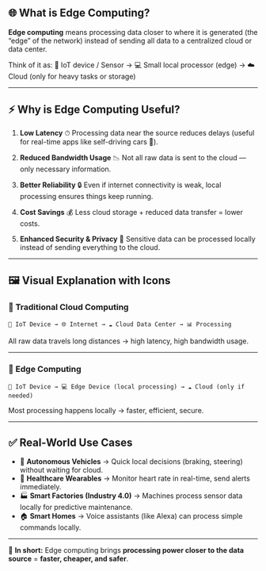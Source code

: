 ## 🌐 What is Edge Computing?

**Edge computing** means processing data closer to where it is generated (the “edge” of the network) instead of sending all data to a centralized cloud or data center.

Think of it as:
📱 IoT device / Sensor → 💻 Small local processor (edge) → ☁️ Cloud (only for heavy tasks or storage)

---

## ⚡ Why is Edge Computing Useful?

1. **Low Latency** ⏱
   Processing data near the source reduces delays (useful for real-time apps like self-driving cars 🚗).

2. **Reduced Bandwidth Usage** 📉
   Not all raw data is sent to the cloud — only necessary information.

3. **Better Reliability** 🔒
   Even if internet connectivity is weak, local processing ensures things keep running.

4. **Cost Savings** 💰
   Less cloud storage + reduced data transfer = lower costs.

5. **Enhanced Security & Privacy** 🔐
   Sensitive data can be processed locally instead of sending everything to the cloud.

---

## 🖼️ Visual Explanation with Icons

### 🔹 Traditional Cloud Computing

```
📱 IoT Device → 🌐 Internet → ☁️ Cloud Data Center → 📊 Processing
```

All raw data travels long distances → high latency, high bandwidth usage.

---

### 🔹 Edge Computing

```
📱 IoT Device → 💻 Edge Device (local processing) → ☁️ Cloud (only if needed)
```

Most processing happens locally → faster, efficient, secure.

---

## ✅ Real-World Use Cases

* 🚗 **Autonomous Vehicles** → Quick local decisions (braking, steering) without waiting for cloud.
* 🏥 **Healthcare Wearables** → Monitor heart rate in real-time, send alerts immediately.
* 🏭 **Smart Factories (Industry 4.0)** → Machines process sensor data locally for predictive maintenance.
* 🏠 **Smart Homes** → Voice assistants (like Alexa) can process simple commands locally.

---

📌 **In short:**
Edge computing brings **processing power closer to the data source** = **faster, cheaper, and safer**.

